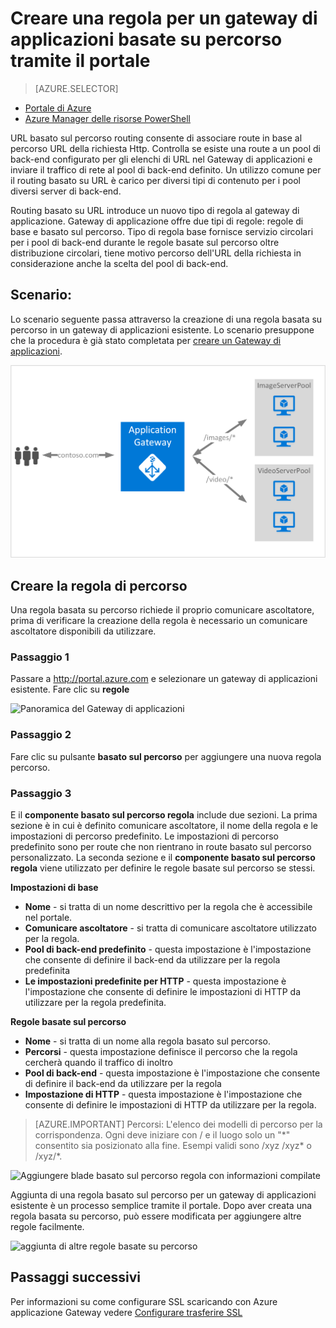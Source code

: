 <properties
   pageTitle="Creare una regola per un gateway di applicazioni basate su percorso tramite il portale | Microsoft Azure"
   description="Informazioni su come creare una regola per un gateway di applicazioni basate su percorso tramite il portale"
   services="application-gateway"
   documentationCenter="na"
   authors="georgewallace"
   manager="carmonm"
   editor=""
   tags="azure-resource-manager"
/>
<tags  
   ms.service="application-gateway"
   ms.devlang="na"
   ms.topic="article"
   ms.tgt_pltfrm="na"
   ms.workload="infrastructure-services"
   ms.date="10/25/2016"
   ms.author="gwallace" />

# <a name="create-a-path-based-rule-for-an-application-gateway-by-using-the-portal"></a>Creare una regola per un gateway di applicazioni basate su percorso tramite il portale

> [AZURE.SELECTOR]
- [Portale di Azure](application-gateway-create-url-route-portal.md)
- [Azure Manager delle risorse PowerShell](application-gateway-create-url-route-arm-ps.md)

URL basato sul percorso routing consente di associare route in base al percorso URL della richiesta Http. Controlla se esiste una route a un pool di back-end configurato per gli elenchi di URL nel Gateway di applicazioni e inviare il traffico di rete al pool di back-end definito. Un utilizzo comune per il routing basato su URL è carico per diversi tipi di contenuto per i pool diversi server di back-end.

Routing basato su URL introduce un nuovo tipo di regola al gateway di applicazione. Gateway di applicazione offre due tipi di regole: regole di base e basato sul percorso. Tipo di regola base fornisce servizio circolari per i pool di back-end durante le regole basate sul percorso oltre distribuzione circolari, tiene motivo percorso dell'URL della richiesta in considerazione anche la scelta del pool di back-end.

## <a name="scenario"></a>Scenario:

Lo scenario seguente passa attraverso la creazione di una regola basata su percorso in un gateway di applicazioni esistente.
Lo scenario presuppone che la procedura è già stato completata per [creare un Gateway di applicazioni](application-gateway-create-gateway-portal.md).

![route dell'URL][scenario]

## <a name="createrule"></a>Creare la regola di percorso

Una regola basata su percorso richiede il proprio comunicare ascoltatore, prima di verificare la creazione della regola è necessario un comunicare ascoltatore disponibili da utilizzare.

### <a name="step-1"></a>Passaggio 1

Passare a http://portal.azure.com e selezionare un gateway di applicazioni esistente. Fare clic su **regole**

![Panoramica del Gateway di applicazioni][1]

### <a name="step-2"></a>Passaggio 2

Fare clic su pulsante **basato sul percorso** per aggiungere una nuova regola percorso.

### <a name="step-3"></a>Passaggio 3

E il **componente basato sul percorso regola** include due sezioni. La prima sezione è in cui è definito comunicare ascoltatore, il nome della regola e le impostazioni di percorso predefinito. Le impostazioni di percorso predefinito sono per route che non rientrano in route basato sul percorso personalizzato. La seconda sezione e il **componente basato sul percorso regola** viene utilizzato per definire le regole basate sul percorso se stessi.

**Impostazioni di base**

- **Nome** - si tratta di un nome descrittivo per la regola che è accessibile nel portale.
- **Comunicare ascoltatore** - si tratta di comunicare ascoltatore utilizzato per la regola.
- **Pool di back-end predefinito** - questa impostazione è l'impostazione che consente di definire il back-end da utilizzare per la regola predefinita
- **Le impostazioni predefinite per HTTP** - questa impostazione è l'impostazione che consente di definire le impostazioni di HTTP da utilizzare per la regola predefinita.

**Regole basate sul percorso**

- **Nome** - si tratta di un nome alla regola basato sul percorso.
- **Percorsi** - questa impostazione definisce il percorso che la regola cercherà quando il traffico di inoltro
- **Pool di back-end** - questa impostazione è l'impostazione che consente di definire il back-end da utilizzare per la regola
- **Impostazione di HTTP** - questa impostazione è l'impostazione che consente di definire le impostazioni di HTTP da utilizzare per la regola.

>[AZURE.IMPORTANT] Percorsi: L'elenco dei modelli di percorso per la corrispondenza. Ogni deve iniziare con / e il luogo solo un "\*" consentito sia posizionato alla fine. Esempi validi sono /xyz /xyz* o /xyz/*.  

![Aggiungere blade basato sul percorso regola con informazioni compilate][2]

Aggiunta di una regola basato sul percorso per un gateway di applicazioni esistente è un processo semplice tramite il portale. Dopo aver creata una regola basata su percorso, può essere modificata per aggiungere altre regole facilmente. 

![aggiunta di altre regole basate su percorso][3]

## <a name="next-steps"></a>Passaggi successivi

Per informazioni su come configurare SSL scaricando con Azure applicazione Gateway vedere [Configurare trasferire SSL](application-gateway-ssl-portal.md)

[1]: ./media/application-gateway-create-url-route-portal/figure1.png
[2]: ./media/application-gateway-create-url-route-portal/figure2.png
[3]: ./media/application-gateway-create-url-route-portal/figure3.png
[scenario]: ./media/application-gateway-create-url-route-portal/scenario.png